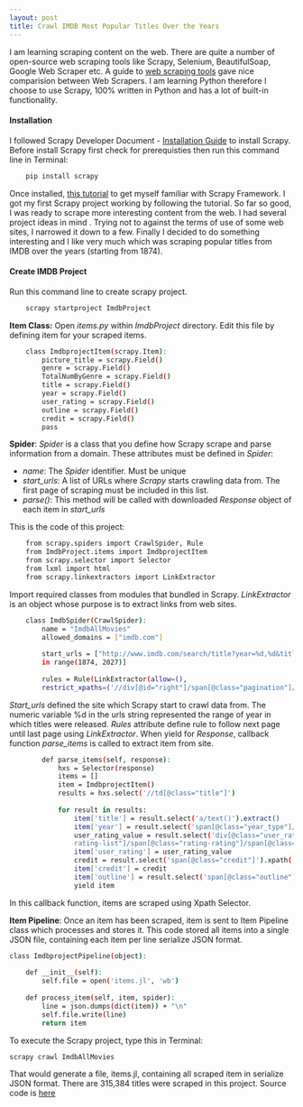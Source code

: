 ```yaml
---
layout: post
title: Crawl IMDB Most Popular Titles Over the Years
---
```


I am learning scraping content on the web. There are quite a number of open-source web scraping tools like Scrapy, Selenium, BeautifulSoap, Google Web Scraper etc. A guide to [web scraping tools](http://www.garethjames.net/a-guide-to-web-scrapping-tools/) gave nice comparision between Web Scrapers. I am learning Python therefore I choose to use Scrapy, 100% written in Python and has a lot of built-in functionality.

#### Installation

I followed Scrapy Developer Document - [Installation Guide](http://doc.scrapy.org/en/master/intro/install.html) to install Scrapy. Before install Scrapy first check for prerequisties then run this command line in Terminal:

```sh
    pip install scrapy 
```    

Once installed, [this tutorial](http://doc.scrapy.org/en/master/intro/tutorial.html) to get myself familiar with Scrapy Framework. I got my first Scrapy project working by following the tutorial. So far so good, I was ready to scrape more interesting content from the web. I had several project ideas in mind . Trying not to against the terms of use of some web sites, I narrowed it down to a few. Finally I decided to do something interesting and I like very much which was scraping popular titles from IMDB over the years (starting from 1874).

#### Create IMDB Project

Run this command line to create scrapy project.

```sh
    scrapy startproject ImdbProject
```

**Item Class:** Open *items.py* within *ImdbProject* directory. Edit this file by defining item for your scraped items. 

```sh
    class ImdbprojectItem(scrapy.Item):
        picture_title = scrapy.Field()
        genre = scrapy.Field()
        TotalNumByGenre = scrapy.Field()
        title = scrapy.Field()
        year = scrapy.Field()
        user_rating = scrapy.Field()
        outline = scrapy.Field()
        credit = scrapy.Field()
        pass
```
  
**Spider**:  *Spider* is a class that you define how Scrapy scrape and parse information from a domain.
These attributes must be defined in *Spider*:

  - *name*: The *Spider* identifier. Must be unique
  - *start_urls*: A list of URLs where *Scrapy* starts crawling data from. The first page of scraping must be included in this list.
  - *parse()*: This method will be called with downloaded *Response* object of each item in *start_urls*
  
This is the code of this project:

```sh
    from scrapy.spiders import CrawlSpider, Rule
    from ImdbProject.items import ImdbprojectItem
    from scrapy.selector import Selector
    from lxml import html
    from scrapy.linkextractors import LinkExtractor
```
Import required classes from modules that bundled in Scrapy. *LinkExtractor* is an object whose purpose is to extract links from web sites.

```sh
    class ImdbSpider(CrawlSpider):
        name = "ImdbAllMovies"
        allowed_domains = ["imdb.com"]
      
        start_urls = ["http://www.imdb.com/search/title?year=%d,%d&title_type=feature&sort=moviemeter,asc" %(n,n) for n
        in range(1874, 2027)]
        
        rules = Rule(LinkExtractor(allow=(), 
        restrict_xpaths=('//div[@id="right"]/span[@class="pagination"]/a')),callback='parse_items',follow=True),
```
*Start_urls* defined the site which Scrapy start to crawl data from. The numeric variable %d in the urls string represented the range of year in which titles were released. *Rules* attribute define rule to follow next page until last page using *LinkExtractor*. When yield for *Response*, callback function *parse_items* is called to extract item from site.

```sh
        def parse_items(self, response):
            hxs = Selector(response)
            items = []
            item = ImdbprojectItem()
            results = hxs.select('//td[@class="title"]')
    
            for result in results:
                item['title'] = result.select('a/text()').extract()
                item['year'] = result.select('span[@class="year_type"]/text()').extract()
                user_rating_value = result.select('div[@class="user_rating"]/div[@class="rating 
                rating-list"]/span[@class="rating-rating"]/span[@class="value"]/text()').extract()
                item['user_rating'] = user_rating_value
                credit = result.select('span[@class="credit"]').xpath('a[contains(@href,"name")]/text()').extract()
                item['credit'] = credit
                item['outline'] = result.select('span[@class="outline"]/text()').extract()
                yield item
```
In this callback function, items are scraped using Xpath Selector.


**Item Pipeline**: Once an item has been scraped, item is sent to Item Pipeline class which processes and stores it. This code stored all items into a single JSON file, containing each item per line serialize JSON format.

```sh
class ImdbprojectPipeline(object):
    
    def __init__(self):
        self.file = open('items.jl', 'wb')
    
    def process_item(self, item, spider):
        line = json.dumps(dict(item)) + "\n"
        self.file.write(line)
        return item
```

To execute the Scrapy project, type this in Terminal:

```sh
scrapy crawl ImdbAllMovies
```
That would generate a file, items.jl, containing all scraped item in serialize JSON format. There are 315,384 titles were scraped in this project.
Source code is [here](https://github.com/maggie98choy/ImdbProject)










